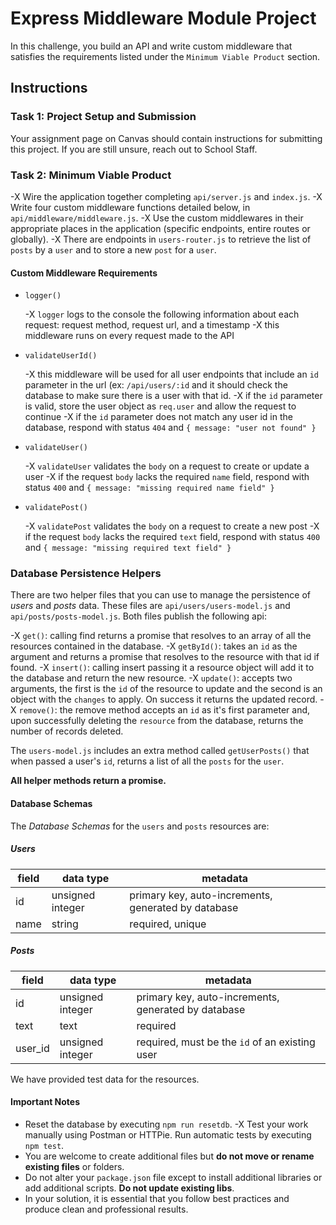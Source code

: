 # Express Middleware Module Project

In this challenge, you build an API and write custom middleware that satisfies the requirements listed under the `Minimum Viable Product` section.

## Instructions

### Task 1: Project Setup and Submission

Your assignment page on Canvas should contain instructions for submitting this project. If you are still unsure, reach out to School Staff.

### Task 2: Minimum Viable Product

-X Wire the application together completing `api/server.js` and `index.js`.
-X Write four custom middleware functions detailed below, in `api/middleware/middleware.js`.
-X Use the custom middlewares in their appropriate places in the application (specific endpoints, entire routes or globally).
-X There are endpoints in `users-router.js` to retrieve the list of `posts` by a `user` and to store a new `post` for a `user`.

#### Custom Middleware Requirements

- `logger()`

  -X `logger` logs to the console the following information about each request: request method, request url, and a timestamp
  -X this middleware runs on every request made to the API

- `validateUserId()`

  -X this middleware will be used for all user endpoints that include an `id` parameter in the url (ex: `/api/users/:id` and it should check the database to make sure there is a user with that id.
  -X if the `id` parameter is valid, store the user object as `req.user` and allow the request to continue
  -X if the `id` parameter does not match any user id in the database, respond with status `404` and `{ message: "user not found" }`

- `validateUser()`

  -X `validateUser` validates the `body` on a request to create or update a user
  -X if the request `body` lacks the required `name` field, respond with status `400` and `{ message: "missing required name field" }`

- `validatePost()`

  -X `validatePost` validates the `body` on a request to create a new post
  -X if the request `body` lacks the required `text` field, respond with status `400` and `{ message: "missing required text field" }`

### Database Persistence Helpers

There are two helper files that you can use to manage the persistence of _users_ and _posts_ data. These files are `api/users/users-model.js` and `api/posts/posts-model.js`. Both files publish the following api:

-X `get()`: calling find returns a promise that resolves to an array of all the resources contained in the database.
-X `getById()`: takes an `id` as the argument and returns a promise that resolves to the resource with that id if found.
-X `insert()`: calling insert passing it a resource object will add it to the database and return the new resource.
-X `update()`: accepts two arguments, the first is the `id` of the resource to update and the second is an object with the `changes` to apply. On success it returns the updated record.
-X `remove()`: the remove method accepts an `id` as it's first parameter and, upon successfully deleting the `resource` from the database, returns the number of records deleted.

The `users-model.js` includes an extra method called `getUserPosts()` that when passed a user's `id`, returns a list of all the `posts` for the `user`.

**All helper methods return a promise.**

#### Database Schemas

The _Database Schemas_ for the `users` and `posts` resources are:

##### Users

| field | data type        | metadata                                              |
| ----- | ---------------- | ----------------------------------------------------- |
| id    | unsigned integer | primary key, auto-increments, generated by database   |
| name  | string           | required, unique                                      |

##### Posts

| field   | data type        | metadata                                            |
| ------- | ---------------- | --------------------------------------------------- |
| id      | unsigned integer | primary key, auto-increments, generated by database |
| text    | text             | required                                            |
| user_id | unsigned integer | required, must be the `id` of an existing user      |

We have provided test data for the resources.

#### Important Notes

- Reset the database by executing `npm run resetdb`.
-X Test your work manually using Postman or HTTPie. Run automatic tests by executing `npm test`.
- You are welcome to create additional files but **do not move or rename existing files** or folders.
- Do not alter your `package.json` file except to install additional libraries or add additional scripts. **Do not update existing libs**.
- In your solution, it is essential that you follow best practices and produce clean and professional results.
